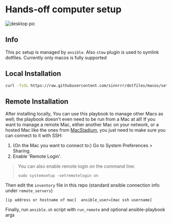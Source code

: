 # Hands-off computer setup

![desktop pic](https://i.imgur.com/HDuGa52.jpeg)

## Info
This pc setup is managed by `ansible`. Also `stow` plugin is used to symlink dotfiles.
Currently only macos is fully supported

## Local Installation

```bash
curl -fsSL https://raw.githubusercontent.com/sinnrrr/dotfiles/macos/setup.sh | sh -s
```

## Remote Installation
After installing locally,
You can use this playbook to manage other Macs as well; the playbook doesn't even need to be run from a Mac at all! If you want to manage a remote Mac, either another Mac on your network, or a hosted Mac like the ones from [MacStadium](https://www.macstadium.com), you just need to make sure you can connect to it with SSH:

  1. (On the Mac you want to connect to:) Go to System Preferences > Sharing.
  2. Enable 'Remote Login'.

> You can also enable remote login on the command line:
>
>     sudo systemsetup -setremotelogin on

Then edit the `inventory` file in this repo (standard ansible connection info under `remote_servers`)

```
[ip address or hostname of mac]  ansible_user=[mac ssh username]
```
Finally, run `ansible.sh` script with `run_remote` and optional ansible-playbook args
